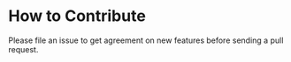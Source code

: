 # How to Contribute

Please file an issue to get agreement on new features before sending a pull
request.

